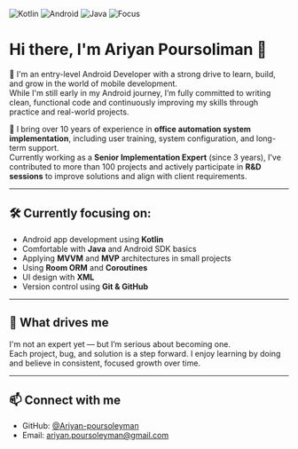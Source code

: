 ![Kotlin](https://img.shields.io/badge/Kotlin-0095D5?logo=kotlin&logoColor=white&style=flat)
![Android](https://img.shields.io/badge/Android-3DDC84?logo=android&logoColor=white&style=flat)
![Java](https://img.shields.io/badge/Java-007396?logo=java&logoColor=white&style=flat)
![Focus](https://img.shields.io/badge/Focus-Persistent-orange?style=flat)

# Hi there, I'm Ariyan Poursoliman 👋

🎯 I'm an entry-level Android Developer with a strong drive to learn, build, and grow in the world of mobile development.  
While I'm still early in my Android journey, I’m fully committed to writing clean, functional code and continuously improving my skills through practice and real-world projects.

💼 I bring over 10 years of experience in **office automation system implementation**, including user training, system configuration, and long-term support.  
Currently working as a **Senior Implementation Expert** (since 3 years), I've contributed to more than 100 projects and actively participate in **R&D sessions** to improve solutions and align with client requirements.

---

## 🛠 Currently focusing on:

- Android app development using **Kotlin**  
- Comfortable with **Java** and Android SDK basics  
- Applying **MVVM** and **MVP** architectures in small projects  
- Using **Room ORM** and **Coroutines**  
- UI design with **XML**  
- Version control using **Git & GitHub**

---

## 🌱 What drives me

I'm not an expert yet — but I’m serious about becoming one.  
Each project, bug, and solution is a step forward. I enjoy learning by doing and believe in consistent, focused growth over time.

---

## 📫 Connect with me

- GitHub: [@Ariyan-poursoleyman](https://github.com/Ariyan-poursoleyman)  
- Email: [ariyan.poursoleyman@gmail.com](mailto:ariyan.poursoleyman@gmail.com)
